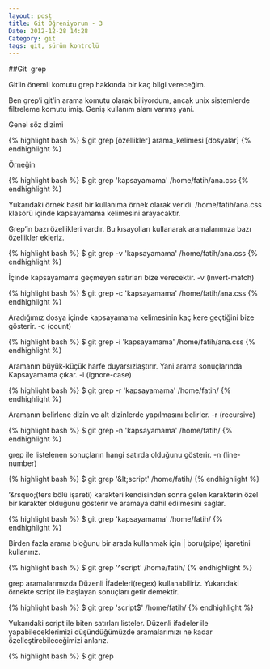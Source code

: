 ```yaml
---
layout: post
title: Git Öğreniyorum - 3
Date: 2012-12-28 14:28
Category: git
tags: git, sürüm kontrolü
---
```


##Git  grep

Git&rsquo;in önemli komutu grep hakkında bir kaç bilgi vereceğim.

Ben grep&rsquo;i git&rsquo;in arama komutu olarak biliyordum, ancak unix sistemlerde filtreleme komutu imiş. Geniş kullanım alanı varmış yani.

Genel söz dizimi

{% highlight bash %}
$ git grep [özellikler] arama_kelimesi [dosyalar]
{% endhighlight %}

Örneğin

{% highlight bash %}
$ git grep 'kapsayamama' /home/fatih/ana.css
{% endhighlight %}

Yukarıdaki örnek basit bir kullanıma örnek olarak veridi. /home/fatih/ana.css klasörü içinde kapsayamama kelimesini arayacaktır.

Grep&rsquo;in bazı özellikleri vardır. Bu kısayolları kullanarak aramalarımıza bazı özellikler ekleriz.

{% highlight bash %}
$ git grep -v 'kapsayamama' /home/fatih/ana.css
{% endhighlight %}

İçinde kapsayamama geçmeyen satırları bize verecektir. -v (invert-match)

{% highlight bash %}
$ git grep -c 'kapsayamama' /home/fatih/ana.css
{% endhighlight %}

Aradığımız dosya içinde kapsayamama kelimesinin kaç kere geçtiğini bize gösterir. -c (count)

{% highlight bash %}
$ git grep -i 'kapsayamama' /home/fatih/ana.css
{% endhighlight %}

Aramanın büyük-küçük harfe duyarsızlaştırır. Yani arama sonuçlarında Kapsayamama çıkar. -i (ignore-case)

{% highlight bash %}
$ git grep -r 'kapsayamama' /home/fatih/
{% endhighlight %}

Aramanın belirlene dizin ve alt dizinlerde yapılmasını belirler. -r (recursive)

{% highlight bash %}
$ git grep -n 'kapsayamama' /home/fatih/
{% endhighlight %}

grep ile listelenen sonuçların hangi satırda olduğunu gösterir. -n (line-number)

{% highlight bash %}
$ git grep '\&lt;script' /home/fatih/
{% endhighlight %}

&lsquo;\&rsquo;(ters bölü işareti) karakteri kendisinden sonra gelen karakterin özel bir karakter olduğunu gösterir ve aramaya dahil edilmesini sağlar.

{% highlight bash %}
$ git grep 'kapsayamama' /home/fatih/
{% endhighlight %}

Birden fazla arama bloğunu bir arada kullanmak için | boru(pipe) işaretini kullanırız.

{% highlight bash %}
$ git grep '^script' /home/fatih/
{% endhighlight %}

grep aramalarımızda Düzenli İfadeleri(regex) kullanabiliriz. Yukarıdaki örnekte script ile başlayan sonuçları getir demektir.

{% highlight bash %}
$ git grep 'script$' /home/fatih/
{% endhighlight %}

Yukarıdaki script ile biten satırları listeler. Düzenli ifadeler ile yapabileceklerimizi düşündüğümüzde aramalarımızı ne kadar özelleştirebileceğimizi anlarız.

{% highlight bash %}
$ git grep <script> /home/fatih | more
{% endhighlight %}

grep ile arama yaptığımızda pencere genişliği kadar çıktıları bize gösterir. Tüm satırın gösterilmesi için | more kullanırız.

##Git kodlarını renklendirmek için

git komutları ve işlemlerini renklendirmek mümkündür. Daha okunaklı ekranlar için Git&rsquo;in status, branch ve diff komutlarını renklendirelim.
Renklendirme için konfigürasyon dosyasına ~/.gitconfig aşağıdaki kodları eklemeniz yeterli.

{% highlight bash %}
[color]
  branch = auto
  diff = auto
  status = auto

[color &quot;branch&quot;]
  current = yellow reverse
  local = yellow
  remote = green

[color &quot;diff&quot;]
  meta = yellow bold
  frag = magenta bold
  old = red bold
  new = green bold

[color &quot;status&quot;]
  added = yellow
  changed = green
  untracked = cyan
{% endhighlight %}

##Git dallanmalarını düzenleme

Git'te master'a gitmiş bütün eski dallanmalarımızı(branch) -lokalden- silmek için şöyle bir komut kullanabiliriz:

{% highlight bash %}
git branch --merged master | grep -v 'master$' | xargs git branch -d
{% endhighlight %}

Kaynak: [http://devblog.springest.com/a-script-to-remove-old-git-branches](http://devblog.springest.com/a-script-to-remove-old-git-branches)

[Murat Çorlu](https://twitter.com/muratcorlu)

##Git te dosya adı arama

git'te dosya adıyla arama:

{% highlight bash %}
git ls-files '*kelime*'
{% endhighlight %}

![ls-files](https://lh5.googleusercontent.com/ssBLy7QzvOHj_9wV9Oc4HOG9-ORVPgYwF7StHQ4NSIGgXYvE-yk6LldHOJBwcLLZeULMD27xSrwI1tty3o-HEWjrSETgxDj7GAnWUC7eifiEMT1PyEWs)

##Git ile Suçluyu Bulmak

{% highlight bash %}
git blame
{% endhighlight %}

Bir örnek yapalım:

{% highlight bash %}
git blame source/css-ile-tablolari-sekillendirmek.md
{% endhighlight %}

kodu aşağıdaki sonucu döndürüyor. Her satırı tek tek en son kimin, ne zaman değiştirdiğini gösteriyor.

![blame](https://lh3.googleusercontent.com/ZFPqtLKQ_YrIZyJ6xBhvKcKXJvAU3YZBD38ed_-Qm5lrzEWOCTMICKB1iEF_aMiKCDXtKvzWY8ntKzbwiOokd7-5E8InMvIFoCfXw3aEY8tBCrqnuoq0)

##Git ile Sadece Belirlenen Dosyaları Gönderme

{% highlight bash %}
git add
{% endhighlight %}

ile eklenecek dosya veya dosyalar eklenir ve sonra

{% highlight bash %}
git commit -m "aciklama_yaz"
{% endhighlight %}

ile gönderim yapılır.
Bir örnek yapalım. Örneği 3 dosyada değişiklik yaptık.

![commit](https://lh4.googleusercontent.com/k05WDteZ-iehVkxeInyuuc3XhTbgfCDnQKhfC082AA4DiwkDx0mGrxMPbwiay4FZgkCSc2D12R6wr3MgX1rbuLO1gdOGRprmQSBJB-Ck9nrFVVgGNx_F)

Ancak biz bu değişikliklerden sadece bir tanesini(source/xhtml-ipuclari-1.md) göndermek istiyoruz

![commit add](https://lh4.googleusercontent.com/7EnKTSdWw4-N9UI9ojX_hsSTxDU9QZ0Q-vshOKFSoxURh7xXYdZn-7nZJwLu3KYAx1KuFrBzHmtMTBF9b4O92kZym3GX6i07yxVfKPeDstYlP1mCimYT)

Dosyayı gönderirken

{% highlight bash %}
git commit -m "xhtml makalesindeki duzeltme yapildi"
{% endhighlight %}

kullanımı önemli.

![commit push](https://lh5.googleusercontent.com/No5ftsIV8Cil11QD7XB2sSioo7Om7N2-1nNydeuA8N5j8CInsExY9--ZoHFWmUUj7rKKtEeHcfSwQ-UZvT4ONckc63ylJsarFhFEE5-cCTJUIcCcp2i7)

Sonuçta sadece source/xhtml-ipuclari-1.md dosyası gönderilirken diğer iki dosya  gönderilmedi.<br />

##Otomatik Tamamlama

Git ile terminalde kod yazarken en güzel özelliklerden birisi &lt;tab&gt; tuşu ile otomatik tamamlama yapabilme özelliği. Benim bilgisayarımda hazır geliyor eğer sizde yüklü değilse kaynak bağlantıda yükleme ayrıntıları mevcut.

{% highlight bash %}
$ git co<tab><tab>
commit config
{% endhighlight %}

Yukarıda görüldüğü gibi git co yazdık ve yazacağımız komutu unuttuk veya tamamını yazmak istemedik, ilk &lt;tab&gt; tuşuna bastığımızda eğer başka eşleşen kelime yoksa bize direk sonucu getirir, &lt;tab&gt; tuşuna iki kere basınca bu sefer eşleşen tüm kelimeler altta listelenir. Sonraki &lt;tab&gt; tuşuna basışlarımızda ise altta listelenen kelimeler arasında gezeceğiz.

Yukarıdaki örnekte eğer com&lt;tab&gt; yapsa idik commit tamamlamasını otomatik yapacaktı.

[http://git-scm.com/book/en/Git-Basics-Tips-and-Tricks](http://git-scm.com/book/en/Git-Basics-Tips-and-Tricks)

##Diğer İpuçları

[http://stackoverflow.com/questions/347901/what-are-your-favorite-git-features-or-tricks?page=2&amp;tab=active#tab-top](http://stackoverflow.com/questions/347901/what-are-your-favorite-git-features-or-tricks?page=2&amp;tab=active#tab-top)

##Kaynaklar

 - [http://bariseser.net/grep-komutu-ve-kullanimi-kendime-not/](http://bariseser.net/grep-komutu-ve-kullanimi-kendime-not/)
 - [http://www.hostingsiteniz.com/grep-komutu-kullanimi-t24.0.html](http://www.hostingsiteniz.com/grep-komutu-kullanimi-t24.0.html)
 - [http://forum.ubuntu-tr.net/index.php?topic=17445.0](http://forum.ubuntu-tr.net/index.php?topic=17445.0)
 - [http://oneromer.com/?p=76](http://oneromer.com/?p=76)
 - [http://jblevins.org/log/git-colors](http://jblevins.org/log/git-colors)
 - [http://emineker.net/911/grep/](http://emineker.net/911/grep/)
 - [http://www.thinkfirstblinksecond.com/2012/04/05/git-auto-completion/](http://www.thinkfirstblinksecond.com/2012/04/05/git-auto-completion/)
